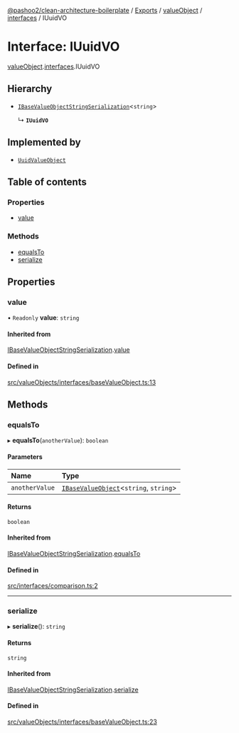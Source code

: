 [@pashoo2/clean-architecture-boilerplate](../README.md) / [Exports](../modules.md) / [valueObject](../modules/valueobject.md) / [interfaces](../modules/valueobject.interfaces.md) / IUuidVO

# Interface: IUuidVO

[valueObject](../modules/valueobject.md).[interfaces](../modules/valueobject.interfaces.md).IUuidVO

## Hierarchy

- [`IBaseValueObjectStringSerialization`](valueobject.interfaces.ibasevalueobjectstringserialization.md)<`string`\>

  ↳ **`IUuidVO`**

## Implemented by

- [`UuidValueObject`](../classes/valueobject.classes.uuidvalueobject.md)

## Table of contents

### Properties

- [value](valueobject.interfaces.iuuidvo.md#value)

### Methods

- [equalsTo](valueobject.interfaces.iuuidvo.md#equalsto)
- [serialize](valueobject.interfaces.iuuidvo.md#serialize)

## Properties

### value

• `Readonly` **value**: `string`

#### Inherited from

[IBaseValueObjectStringSerialization](valueobject.interfaces.ibasevalueobjectstringserialization.md).[value](valueobject.interfaces.ibasevalueobjectstringserialization.md#value)

#### Defined in

[src/valueObjects/interfaces/baseValueObject.ts:13](https://github.com/pashoo2/clean-architecture-boilerplate/blob/4202db5/src/valueObjects/interfaces/baseValueObject.ts#L13)

## Methods

### equalsTo

▸ **equalsTo**(`anotherValue`): `boolean`

#### Parameters

| Name | Type |
| :------ | :------ |
| `anotherValue` | [`IBaseValueObject`](valueobject.interfaces.ibasevalueobject.md)<`string`, `string`\> |

#### Returns

`boolean`

#### Inherited from

[IBaseValueObjectStringSerialization](valueobject.interfaces.ibasevalueobjectstringserialization.md).[equalsTo](valueobject.interfaces.ibasevalueobjectstringserialization.md#equalsto)

#### Defined in

[src/interfaces/comparison.ts:2](https://github.com/pashoo2/clean-architecture-boilerplate/blob/4202db5/src/interfaces/comparison.ts#L2)

___

### serialize

▸ **serialize**(): `string`

#### Returns

`string`

#### Inherited from

[IBaseValueObjectStringSerialization](valueobject.interfaces.ibasevalueobjectstringserialization.md).[serialize](valueobject.interfaces.ibasevalueobjectstringserialization.md#serialize)

#### Defined in

[src/valueObjects/interfaces/baseValueObject.ts:23](https://github.com/pashoo2/clean-architecture-boilerplate/blob/4202db5/src/valueObjects/interfaces/baseValueObject.ts#L23)

